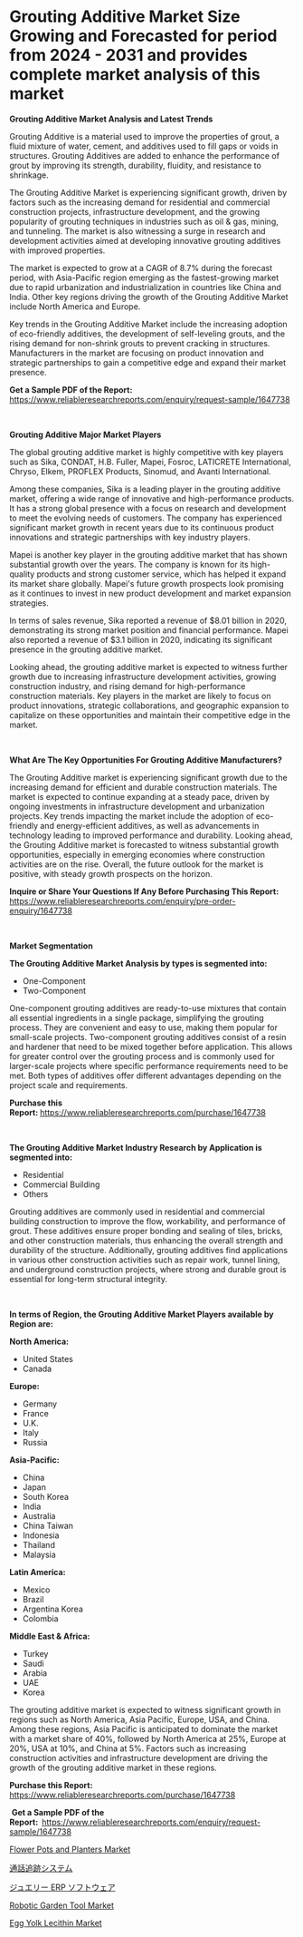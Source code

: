 <p><h1>Grouting Additive Market Size Growing and Forecasted for period from 2024 - 2031 and provides complete market analysis of this market</h1></p><p><strong>Grouting Additive Market Analysis and Latest Trends</strong></p>
<p><p>Grouting Additive is a material used to improve the properties of grout, a fluid mixture of water, cement, and additives used to fill gaps or voids in structures. Grouting Additives are added to enhance the performance of grout by improving its strength, durability, fluidity, and resistance to shrinkage.</p><p>The Grouting Additive Market is experiencing significant growth, driven by factors such as the increasing demand for residential and commercial construction projects, infrastructure development, and the growing popularity of grouting techniques in industries such as oil & gas, mining, and tunneling. The market is also witnessing a surge in research and development activities aimed at developing innovative grouting additives with improved properties.</p><p>The market is expected to grow at a CAGR of 8.7% during the forecast period, with Asia-Pacific region emerging as the fastest-growing market due to rapid urbanization and industrialization in countries like China and India. Other key regions driving the growth of the Grouting Additive Market include North America and Europe.</p><p>Key trends in the Grouting Additive Market include the increasing adoption of eco-friendly additives, the development of self-leveling grouts, and the rising demand for non-shrink grouts to prevent cracking in structures. Manufacturers in the market are focusing on product innovation and strategic partnerships to gain a competitive edge and expand their market presence.</p></p>
<p><strong>Get a Sample PDF of the Report:&nbsp;</strong> <a href="https://www.reliableresearchreports.com/enquiry/request-sample/1647738">https://www.reliableresearchreports.com/enquiry/request-sample/1647738</a></p>
<p>&nbsp;</p>
<p><strong>Grouting Additive Major Market Players</strong></p>
<p><p>The global grouting additive market is highly competitive with key players such as Sika, CONDAT, H.B. Fuller, Mapei, Fosroc, LATICRETE International, Chryso, Elkem, PROFLEX Products, Sinomud, and Avanti International. </p><p>Among these companies, Sika is a leading player in the grouting additive market, offering a wide range of innovative and high-performance products. It has a strong global presence with a focus on research and development to meet the evolving needs of customers. The company has experienced significant market growth in recent years due to its continuous product innovations and strategic partnerships with key industry players.</p><p>Mapei is another key player in the grouting additive market that has shown substantial growth over the years. The company is known for its high-quality products and strong customer service, which has helped it expand its market share globally. Mapei's future growth prospects look promising as it continues to invest in new product development and market expansion strategies.</p><p>In terms of sales revenue, Sika reported a revenue of $8.01 billion in 2020, demonstrating its strong market position and financial performance. Mapei also reported a revenue of $3.1 billion in 2020, indicating its significant presence in the grouting additive market.</p><p>Looking ahead, the grouting additive market is expected to witness further growth due to increasing infrastructure development activities, growing construction industry, and rising demand for high-performance construction materials. Key players in the market are likely to focus on product innovations, strategic collaborations, and geographic expansion to capitalize on these opportunities and maintain their competitive edge in the market.</p></p>
<p>&nbsp;</p>
<p><strong>What Are The Key Opportunities For Grouting Additive Manufacturers?</strong></p>
<p><p>The Grouting Additive market is experiencing significant growth due to the increasing demand for efficient and durable construction materials. The market is expected to continue expanding at a steady pace, driven by ongoing investments in infrastructure development and urbanization projects. Key trends impacting the market include the adoption of eco-friendly and energy-efficient additives, as well as advancements in technology leading to improved performance and durability. Looking ahead, the Grouting Additive market is forecasted to witness substantial growth opportunities, especially in emerging economies where construction activities are on the rise. Overall, the future outlook for the market is positive, with steady growth prospects on the horizon.</p></p>
<p><strong>Inquire or Share Your Questions If Any Before Purchasing This Report:</strong> <a href="https://www.reliableresearchreports.com/enquiry/pre-order-enquiry/1647738">https://www.reliableresearchreports.com/enquiry/pre-order-enquiry/1647738</a></p>
<p>&nbsp;</p>
<p><strong>Market Segmentation</strong></p>
<p><strong>The Grouting Additive Market Analysis by types is segmented into:</strong></p>
<p><ul><li>One-Component</li><li>Two-Component</li></ul></p>
<p><p>One-component grouting additives are ready-to-use mixtures that contain all essential ingredients in a single package, simplifying the grouting process. They are convenient and easy to use, making them popular for small-scale projects. Two-component grouting additives consist of a resin and hardener that need to be mixed together before application. This allows for greater control over the grouting process and is commonly used for larger-scale projects where specific performance requirements need to be met. Both types of additives offer different advantages depending on the project scale and requirements.</p></p>
<p><strong>Purchase this Report:&nbsp;</strong><a href="https://www.reliableresearchreports.com/purchase/1647738">https://www.reliableresearchreports.com/purchase/1647738</a></p>
<p>&nbsp;</p>
<p><strong>The Grouting Additive Market Industry Research by Application is segmented into:</strong></p>
<p><ul><li>Residential</li><li>Commercial Building</li><li>Others</li></ul></p>
<p><p>Grouting additives are commonly used in residential and commercial building construction to improve the flow, workability, and performance of grout. These additives ensure proper bonding and sealing of tiles, bricks, and other construction materials, thus enhancing the overall strength and durability of the structure. Additionally, grouting additives find applications in various other construction activities such as repair work, tunnel lining, and underground construction projects, where strong and durable grout is essential for long-term structural integrity.</p></p>
<p>&nbsp;</p>
<p><strong>In terms of Region, the Grouting Additive Market Players available by Region are:</strong></p>
<p>
    <p> <strong> North America: </strong>
        <ul>
            <li>United States</li>
            <li>Canada</li>
        </ul>
        </p> 
    <p> <strong> Europe: </strong>
        <ul>
            <li>Germany</li>
            <li>France</li>
            <li>U.K.</li>
            <li>Italy</li>
            <li>Russia</li>
        </ul>
        </p> 
    <p> <strong> Asia-Pacific: </strong>
        <ul>
            <li>China</li>
            <li>Japan</li>
            <li>South Korea</li>
            <li>India</li>
            <li>Australia</li>
            <li>China Taiwan</li>
            <li>Indonesia</li>
            <li>Thailand</li>
            <li>Malaysia</li>
        </ul>
        </p> 
    <p> <strong> Latin America: </strong>
        <ul>
            <li>Mexico</li>
            <li>Brazil</li>
            <li>Argentina Korea</li>
            <li>Colombia</li>
        </ul>
        </p> 
    <p> <strong> Middle East & Africa: </strong>
        <ul>
            <li>Turkey</li>
            <li>Saudi</li>
            <li>Arabia</li>
            <li>UAE</li>
            <li>Korea</li>
        </ul>
    </p>
    </p>
<p><p>The grouting additive market is expected to witness significant growth in regions such as North America, Asia Pacific, Europe, USA, and China. Among these regions, Asia Pacific is anticipated to dominate the market with a market share of 40%, followed by North America at 25%, Europe at 20%, USA at 10%, and China at 5%. Factors such as increasing construction activities and infrastructure development are driving the growth of the grouting additive market in these regions.</p></p>
<p><strong>Purchase this Report: </strong><a href="https://www.reliableresearchreports.com/purchase/1647738">https://www.reliableresearchreports.com/purchase/1647738</a></p>
<p>&nbsp;<strong>Get a Sample PDF of the Report:&nbsp;&nbsp;</strong><a href="https://www.reliableresearchreports.com/enquiry/request-sample/1647738">https://www.reliableresearchreports.com/enquiry/request-sample/1647738</a></p>
<p><strong></strong></p>
<p><p><a href="https://view.publitas.com/reportprime-1/flower-pots-and-planters-market-size-evaluating-its-market-trends-growth-and-projections-2024-2031/">Flower Pots and Planters Market</a></p><p><a href="https://medium.com/@evanmedhurst2023/%E3%82%B3%E3%83%BC%E3%83%AB%E3%83%88%E3%83%A9%E3%83%83%E3%82%AD%E3%83%B3%E3%82%B0%E3%82%B7%E3%82%B9%E3%83%86%E3%83%A0%E5%B8%82%E5%A0%B4%E3%81%AF-%E5%B8%82%E5%A0%B4%E3%82%B7%E3%82%A7%E3%82%A2-%E3%82%B5%E3%82%A4%E3%82%BA-%E3%81%8A%E3%82%88%E3%81%B32031%E5%B9%B4%E3%81%BE%E3%81%A7%E3%81%AE%E4%BA%88%E6%B8%AC%E3%81%AB%E7%84%A6%E7%82%B9%E3%82%92%E5%BD%93%E3%81%A6%E3%81%A6%E3%81%84%E3%81%BE%E3%81%99-b969525d921c">通話追跡システム</a></p><p><a href="https://medium.com/@dathomson6534/%E5%AE%9D%E7%9F%B3%E3%81%AEerp%E3%82%BD%E3%83%95%E3%83%88%E3%82%A6%E3%82%A7%E3%82%A2%E3%81%AE%E5%B8%82%E5%A0%B4%E5%8B%95%E5%90%91-%E5%B8%82%E5%A0%B4%E3%81%AE%E3%83%88%E3%83%AC%E3%83%B3%E3%83%89-%E6%88%90%E9%95%B7-2024%E5%B9%B4%E3%81%8B%E3%82%892031%E5%B9%B4%E3%81%BE%E3%81%A7%E3%81%AE%E4%BA%88%E6%B8%AC-f37819c3ea2b">ジュエリー ERP ソフトウェア</a></p><p><a href="https://frill-swim-3cd.notion.site/Robotic-Garden-Tool-Market-Share-Market-New-Trends-Analysis-Report-By-Type-By-Application-By-End-efdfc005bb5641529580002e80332c0b">Robotic Garden Tool Market</a></p><p><a href="https://view.publitas.com/reportprime-1/egg-yolk-lecithin-market-offer-valuable-insights-into-market-size-market-share-market-trends-and-projections-spanning-from-2024-to-2031/">Egg Yolk Lecithin Market</a></p></p>